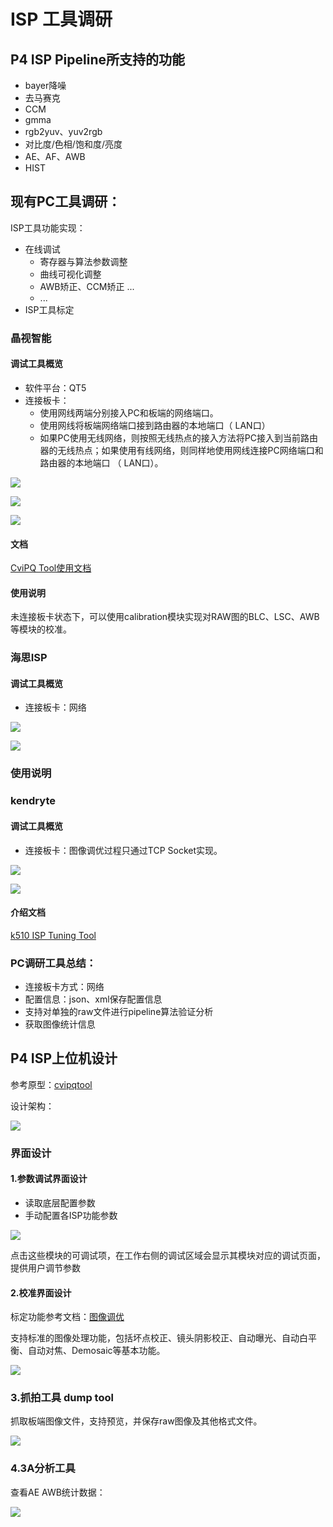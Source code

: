 # ISP 工具调研

## P4 ISP Pipeline所支持的功能
* bayer降噪
* 去马赛克
* CCM
* gmma
* rgb2yuv、yuv2rgb
* 对比度/色相/饱和度/亮度
* AE、AF、AWB
* HIST


## 现有PC工具调研：

ISP工具功能实现：

* 在线调试
  * 寄存器与算法参数调整
  * 曲线可视化调整
  * AWB矫正、CCM矫正 ...
  * ...
* ISP工具标定

### 晶视智能
#### 调试工具概览

* 软件平台：QT5
* 连接板卡：
  * 使用网线两端分别接入PC和板端的网络端口。
  * 使用网线将板端网络端口接到路由器的本地端口（ LAN口） 
  * 如果PC使用无线网络，则按照无线热点的接入方法将PC接入到当前路由器的无线热点；如果使用有线网络，则同样地使用网线连接PC网络端口和路由器的本地端口 （ LAN口）。

![](./src/cvipq_tool工具架构.png)

![](./src/civpq_tool调试工具.png)

![](./src/k510连接示意.png)


#### 文档

[CviPQ Tool使用文档](https://doc.sophgo.com/cvitek-develop-docs/master/docs_latest_release/CV180x_CV181x/zh/01.software/ISP/PQ_Tools_User_Guide/build/html/1_disclaimer.html)

#### 使用说明

未连接板卡状态下，可以使用calibration模块实现对RAW图的BLC、LSC、AWB等模块的校准。

### 海思ISP

#### 调试工具概览

* 连接板卡：网络

![](./src/海思ISP调试工具.png)

![](./src/海思ISP工具架构.png)

### 使用说明


### kendryte

#### 调试工具概览

* 连接板卡：图像调优过程只通过TCP Socket实现。

![](./src/k510调试工具框架.png)

![](./src/canaan_isp.png)

#### 介绍文档

[k510 ISP Tuning Tool](https://gitee.com/kendryte/k510_docs/blob/dev/zh/K510_ISP_Tuning_Tool_Guides.md)


### PC调研工具总结：

* 连接板卡方式：网络
* 配置信息：json、xml保存配置信息
* 支持对单独的raw文件进行pipeline算法验证分析
* 获取图像统计信息



## P4 ISP上位机设计

参考原型：[cvipqtool](https://doc.sophgo.com/cvitek-develop-docs/master/docs_latest_release/CV180x_CV181x/zh/01.software/ISP/PQ_Tools_User_Guide/build/html/3_Interface_and_Function_Description.html#)


设计架构：

![](./src/上位机架构.png)

### 界面设计

#### 1.参数调试界面设计

* 读取底层配置参数
* 手动配置各ISP功能参数

![](./src/isp工具调试界面参考.png)

点击这些模块的可调试项，在工作右侧的调试区域会显示其模块对应的调试页面，提供用户调节参数

#### 2.校准界面设计

标定功能参考文档：[图像调优](https://doc.sophgo.com/cvitek-develop-docs/master/docs_latest_release/CV180x_CV181x/zh/01.software/ISP/ISP_Tuning_Guide/build/html/5_Module_Function.html)

支持标准的图像处理功能，包括坏点校正、镜头阴影校正、自动曝光、自动白平衡、自动对焦、Demosaic等基本功能。

![](./src/isp校准界面可视化.png)


### 3.抓拍工具 dump tool

抓取板端图像文件，支持预览，并保存raw图像及其他格式文件。

![](./src/isp抓拍界面.png)

### 4.3A分析工具

查看AE AWB统计数据：

![](./src/isp_awb统计页面.png)
